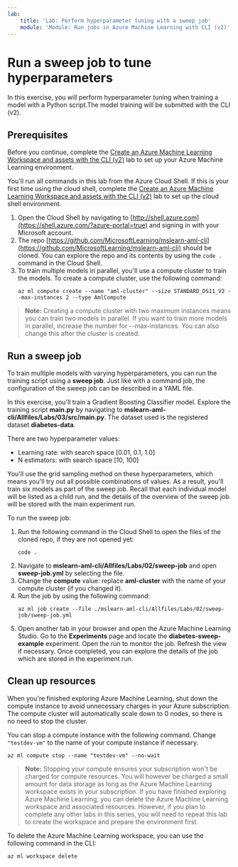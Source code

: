 ```yaml
---
lab:
    title: 'Lab: Perform hyperparameter tuning with a sweep job'
    module: 'Module: Run jobs in Azure Machine Learning with CLI (v2)'
---
```


# Run a sweep job to tune hyperparameters

In this exercise, you will perform hyperparameter tuning when training a model with a Python script.The model training will be submitted with the CLI (v2). 

## Prerequisites

Before you continue, complete the [Create an Azure Machine Learning Workspace and assets with the CLI (v2)](01-create-workspace.md) lab to set up your Azure Machine Learning environment.

You'll run all commands in this lab from the Azure Cloud Shell. If this is your first time using the cloud shell, complete the [Create an Azure Machine Learning Workspace and assets with the CLI (v2)](Instructions/Labs/01-create-workspace.md) lab to set up the cloud shell environment.

1. Open the Cloud Shell by navigating to [http://shell.azure.com](https://shell.azure.com/?azure-portal=true) and signing in with your Microsoft account.
1. The repo [https://github.com/MicrosoftLearning/mslearn-aml-cli](https://github.com/MicrosoftLearning/mslearn-aml-cli) should be cloned. You can explore the repo and its contents by using the `code .` command in the Cloud Shell.
1. To train multiple models in parallel, you'll use a compute cluster to train the models. To create a compute cluster, use the following command:
    ```azurecli
    az ml compute create --name "aml-cluster" --size STANDARD_DS11_V2 --max-instances 2 --type AmlCompute
    ```

> **Note:** Creating a compute cluster with two maximum instances means you can train two models in parallel. If you want to train more models in parallel, increase the number for --max-instances. You can also change this after the cluster is created.

## Run a sweep job

To train multiple models with varying hyperparameters, you can run the training script using a **sweep job**. Just like with a command job, the configuration of the sweep job can be described in a YAML file.

In this exercise, you'll train a Gradient Boosting Classifier model. Explore the training script **main.py** by navigating to **mslearn-aml-cli/Allfiles/Labs/03/src/main.py**. The dataset used is the registered dataset **diabetes-data**.

There are two hyperparameter values:

- Learning rate: with search space [0.01, 0.1, 1.0]
- N estimators: with search space [10, 100]

You'll use the grid sampling method on these hyperparameters, which means you'll try out all possible combinations of values. As a result, you'll train six models as part of the sweep job. Recall that each individual model will be listed as a child run, and the details of the overview of the sweep job will be stored with the main experiment run.

To run the sweep job:

1. Run the following command in the Cloud Shell to open the files of the cloned repo, if they are not opened yet:
    ```azurecli
    code .
    ```
1. Navigate to **mslearn-aml-cli/Allfiles/Labs/02/sweep-job** and open **sweep-job.yml** by selecting the file.
1. Change the **compute** value: replace **aml-cluster** with the name of your compute cluster (if you changed it).
1. Run the job by using the following command:
    ```azurecli
    az ml job create --file ./mslearn-aml-cli/Allfiles/Labs/02/sweep-job/sweep-job.yml
    ```
1. Open another tab in your browser and open the Azure Machine Learning Studio. Go to the **Experiments** page and locate the **diabetes-sweep-example** experiment. Open the run to monitor the job. Refresh the view if necessary. Once completed, you can explore the details of the job which are stored in the experiment run.

## Clean up resources

When you're finished exploring Azure Machine Learning, shut down the compute instance to avoid unnecessary charges in your Azure subscription. The compute cluster will automatically scale down to 0 nodes, so there is no need to stop the cluster.

You can stop a compute instance with the following command. Change `"testdev-vm"` to the name of your compute instance if necessary.

```azurecli
az ml compute stop --name "testdev-vm" --no-wait
```

> **Note:** Stopping your compute ensures your subscription won't be charged for compute resources. You will however be charged a small amount for data storage as long as the Azure Machine Learning workspace exists in your subscription. If you have finished exploring Azure Machine Learning, you can delete the Azure Machine Learning workspace and associated resources. However, if you plan to complete any other labs in this series, you will need to repeat this lab to create the workspace and prepare the environment first.

To delete the Azure Machine Learning workspace, you can use the following command in the CLI:

```azurecli
az ml workspace delete
```
